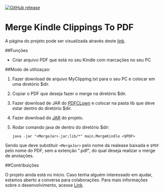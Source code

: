[![GitHub release](https://img.shields.io/badge/releases-v.0.0.1-yellow.svg)](https://github.com/alexferreiradev/MergeKindleClippingsToPDF/releases/tag/v0.0.1-alpha)

# Merge Kindle Clippings To PDF
A página do projeto pode ser visualizada através deste [link](https://alexferreiradev.github.io/MergeKindleClippingsToPDF/).

##Funções

* Criar arquivo PDF que está no seu Kindle com marcações no seu PC

##Modo de utilizaçao:

1. Fazer download de arquivo MyClipping.txt para o seu PC e colocar em uma diretório $dir.
2. Copiar o PDF que deseja fazer o merge na diretório $dir.
2. Fazer download de JAR do [PDFCLown](https://sourceforge.net/projects/clown/) e colocar na pasta lib que deve estar dentro do diretório $dir.
2. Fazer download do [JAR](https://github.com/alexferreiradev/MergeKindleClippingsToPDF/releases/tag/v0.0.1-alpha) do projeto.
2. Rodar comando java de dentro do diretório $dir:

    `java -jar "<MergeJar>.jar;lib/*" main.MergeKindle <$PDF>`

Sendo que deve substituir `<MergeJar>` pelo nome da realease baixada e `$PDF` pelo nome do PDF, sem a extenção ".pdf", do qual deseja realizar o merge de anotações.

##Contribuições

O projeto ainda está no início. Caso tenha alguém interessado em ajudar, estamos aberto a conversa para colaborações. Para mais informações sobre o desenvolvimento, acesse [Link](/Documentation.md).
